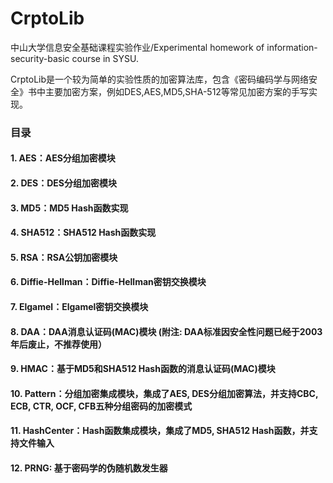 # CrptoLib
中山大学信息安全基础课程实验作业/Experimental homework of information-security-basic course in SYSU.

CrptoLib是一个较为简单的实验性质的加密算法库，包含《密码编码学与网络安全》书中主要加密方案，例如DES,AES,MD5,SHA-512等常见加密方案的手写实现。

### 目录
#### 1. AES：AES分组加密模块
#### 2. DES：DES分组加密模块
#### 3. MD5：MD5 Hash函数实现
#### 4. SHA512：SHA512 Hash函数实现
#### 5. RSA：RSA公钥加密模块
#### 6. Diffie-Hellman：Diffie-Hellman密钥交换模块
#### 7. Elgamel：Elgamel密钥交换模块
#### 8. DAA：DAA消息认证码(MAC)模块 (附注: DAA标准因安全性问题已经于2003年后废止，不推荐使用）
#### 9. HMAC：基于MD5和SHA512 Hash函数的消息认证码(MAC)模块
#### 10. Pattern：分组加密集成模块，集成了AES, DES分组加密算法，并支持CBC, ECB, CTR, OCF, CFB五种分组密码的加密模式
#### 11. HashCenter：Hash函数集成模块，集成了MD5, SHA512 Hash函数，并支持文件输入
#### 12. PRNG: 基于密码学的伪随机数发生器

